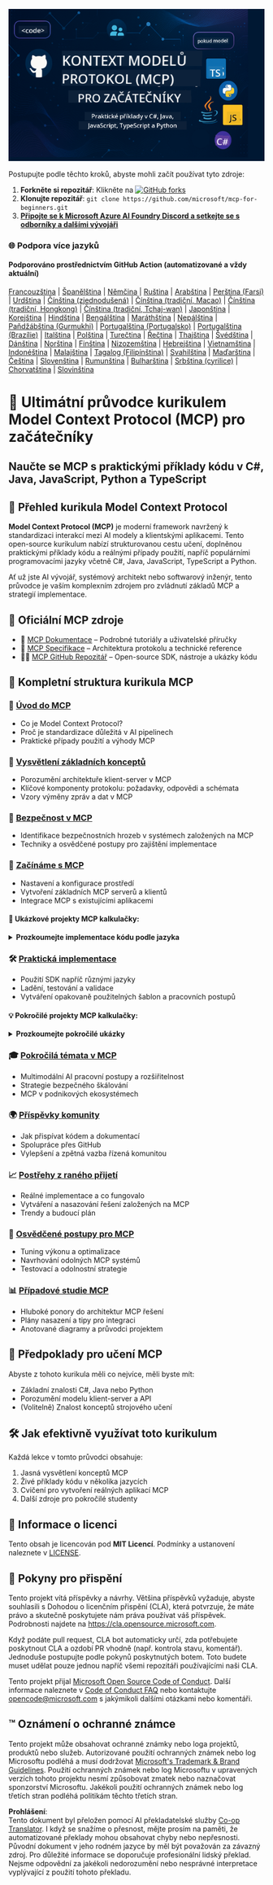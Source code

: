 <!--
CO_OP_TRANSLATOR_METADATA:
{
  "original_hash": "2a21391378c12ecfef50f866329dfde0",
  "translation_date": "2025-05-17T05:33:21+00:00",
  "source_file": "README.md",
  "language_code": "cs"
}
-->
![MCP-pro-začátečníky](../../translated_images/mcp-beginners.d21ba1f29a4d6177f2f95151a2f188ef968b4a2fdb50ce0d033d2aa1978ceb90.cs.png)

Postupujte podle těchto kroků, abyste mohli začít používat tyto zdroje:
1. **Forkněte si repozitář**: Klikněte na [![GitHub forks](https://img.shields.io/github/forks/microsoft/mcp-for-beginners.svg?style=social&label=Fork)](https://GitHub.com/microsoft/mcp-for-beginners/network)
2. **Klonujte repozitář**: `git clone https://github.com/microsoft/mcp-for-beginners.git`
3. [**Připojte se k Microsoft Azure AI Foundry Discord a setkejte se s odborníky a dalšími vývojáři**](https://discord.com/invite/ByRwuEEgH4)

### 🌐 Podpora více jazyků

#### Podporováno prostřednictvím GitHub Action (automatizované a vždy aktuální)
[Francouzština](../fr/README.md) | [Španělština](../es/README.md) | [Němčina](../de/README.md) | [Ruština](../ru/README.md) | [Arabština](../ar/README.md) | [Perština (Farsi)](../fa/README.md) | [Urdština](../ur/README.md) | [Čínština (zjednodušená)](../zh/README.md) | [Čínština (tradiční, Macao)](../mo/README.md) | [Čínština (tradiční, Hongkong)](../hk/README.md) | [Čínština (tradiční, Tchaj-wan)](../tw/README.md) | [Japonština](../ja/README.md) | [Korejština](../ko/README.md) | [Hindština](../hi/README.md) | [Bengálština](../bn/README.md) | [Maráthština](../mr/README.md) | [Nepálština](../ne/README.md) | [Paňdžábština (Gurmukhi)](../pa/README.md) | [Portugalština (Portugalsko)](../pt/README.md) | [Portugalština (Brazílie)](../br/README.md) | [Italština](../it/README.md) | [Polština](../pl/README.md) | [Turečtina](../tr/README.md) | [Řečtina](../el/README.md) | [Thajština](../th/README.md) | [Švédština](../sv/README.md) | [Dánština](../da/README.md) | [Norština](../no/README.md) | [Finština](../fi/README.md) | [Nizozemština](../nl/README.md) | [Hebrejština](../he/README.md) | [Vietnamština](../vi/README.md) | [Indonéština](../id/README.md) | [Malajština](../ms/README.md) | [Tagalog (Filipínština)](../tl/README.md) | [Svahilština](../sw/README.md) | [Maďarština](../hu/README.md) | [Čeština](./README.md) | [Slovenština](../sk/README.md) | [Rumunština](../ro/README.md) | [Bulharština](../bg/README.md) | [Srbština (cyrilice)](../sr/README.md) | [Chorvatština](../hr/README.md) | [Slovinština](../sl/README.md)
# 🚀 Ultimátní průvodce kurikulem Model Context Protocol (MCP) pro začátečníky

## **Naučte se MCP s praktickými příklady kódu v C#, Java, JavaScript, Python a TypeScript**

## 🧠 Přehled kurikula Model Context Protocol

**Model Context Protocol (MCP)** je moderní framework navržený k standardizaci interakcí mezi AI modely a klientskými aplikacemi. Tento open-source kurikulum nabízí strukturovanou cestu učení, doplněnou praktickými příklady kódu a reálnými případy použití, napříč populárními programovacími jazyky včetně C#, Java, JavaScript, TypeScript a Python.

Ať už jste AI vývojář, systémový architekt nebo softwarový inženýr, tento průvodce je vaším komplexním zdrojem pro zvládnutí základů MCP a strategií implementace.

## 🔗 Oficiální MCP zdroje

- 📘 [MCP Dokumentace](https://modelcontextprotocol.io/) – Podrobné tutoriály a uživatelské příručky  
- 📜 [MCP Specifikace](https://spec.modelcontextprotocol.io/) – Architektura protokolu a technické reference  
- 🧑‍💻 [MCP GitHub Repozitář](https://github.com/modelcontextprotocol) – Open-source SDK, nástroje a ukázky kódu  

## 🧭 Kompletní struktura kurikula MCP

### 📌 [Úvod do MCP](./00-Introduction/README.md)

- Co je Model Context Protocol?
- Proč je standardizace důležitá v AI pipelinech
- Praktické případy použití a výhody MCP

### 🧩 [Vysvětlení základních konceptů](./01-CoreConcepts/README.md)

- Porozumění architektuře klient-server v MCP
- Klíčové komponenty protokolu: požadavky, odpovědi a schémata
- Vzory výměny zpráv a dat v MCP

### 🔐 [Bezpečnost v MCP](./02-Security/readme.md)

- Identifikace bezpečnostních hrozeb v systémech založených na MCP
- Techniky a osvědčené postupy pro zajištění implementace

### 🚀 [Začínáme s MCP](./03-GettingStarted/README.md)

- Nastavení a konfigurace prostředí
- Vytvoření základních MCP serverů a klientů
- Integrace MCP s existujícími aplikacemi

#### 🧮 Ukázkové projekty MCP kalkulačky:
<details>
  <summary><strong>Prozkoumejte implementace kódu podle jazyka</strong></summary>

  - [Příklad MCP serveru v C#](./03-GettingStarted/samples/csharp/README.md)
  - [Java MCP Kalkulačka](./03-GettingStarted/samples/java/calculator/README.md)
  - [JavaScript MCP Demo](./03-GettingStarted/samples/javascript/README.md)
  - [Python MCP Server](../../03-GettingStarted/samples/python/mcp_calculator_server.py)
  - [TypeScript MCP Příklad](./03-GettingStarted/samples/typescript/README.md)

</details>

### 🛠️ [Praktická implementace](./04-PracticalImplementation/README.md)

- Použití SDK napříč různými jazyky
- Ladění, testování a validace
- Vytváření opakovaně použitelných šablon a pracovních postupů

#### 💡 Pokročilé projekty MCP kalkulačky:
<details>
  <summary><strong>Prozkoumejte pokročilé ukázky</strong></summary>

  - [Pokročilý příklad v C#](./04-PracticalImplementation/samples/csharp/README.md)
  - [Java Container App Příklad](./04-PracticalImplementation/samples/java/containerapp/README.md)
  - [Pokročilý příklad v JavaScript](./04-PracticalImplementation/samples/javascript/README.md)
  - [Komplexní implementace v Python](../../04-PracticalImplementation/samples/python/mcp_sample.py)
  - [TypeScript Container Příklad](./04-PracticalImplementation/samples/typescript/README.md)

</details>

### 🎓 [Pokročilá témata v MCP](./05-AdvancedTopics/README.md)

- Multimodální AI pracovní postupy a rozšiřitelnost
- Strategie bezpečného škálování
- MCP v podnikových ekosystémech

### 🌍 [Příspěvky komunity](./06-CommunityContributions/README.md)

- Jak přispívat kódem a dokumentací
- Spolupráce přes GitHub
- Vylepšení a zpětná vazba řízená komunitou

### 📈 [Postřehy z raného přijetí](./07-CaseStudies/README.md)

- Reálné implementace a co fungovalo
- Vytváření a nasazování řešení založených na MCP
- Trendy a budoucí plán

### 📏 [Osvědčené postupy pro MCP](./08-BestPractices/README.md)

- Tuning výkonu a optimalizace
- Navrhování odolných MCP systémů
- Testovací a odolnostní strategie

### 📊 [Případové studie MCP](./09-CaseStudy/Readme.md)

- Hluboké ponory do architektur MCP řešení
- Plány nasazení a tipy pro integraci
- Anotované diagramy a průvodci projektem

## 🎯 Předpoklady pro učení MCP

Abyste z tohoto kurikula měli co nejvíce, měli byste mít:

- Základní znalosti C#, Java nebo Python
- Porozumění modelu klient-server a API
- (Volitelně) Znalost konceptů strojového učení

## 🛠️ Jak efektivně využívat toto kurikulum

Každá lekce v tomto průvodci obsahuje:

1. Jasná vysvětlení konceptů MCP  
2. Živé příklady kódu v několika jazycích  
3. Cvičení pro vytvoření reálných aplikací MCP  
4. Další zdroje pro pokročilé studenty  

## 📜 Informace o licenci

Tento obsah je licencován pod **MIT Licencí**. Podmínky a ustanovení naleznete v [LICENSE](../../LICENSE).

## 🤝 Pokyny pro přispění

Tento projekt vítá příspěvky a návrhy. Většina příspěvků vyžaduje, abyste souhlasili s 
Dohodou o licenčním přispění (CLA), která potvrzuje, že máte právo a skutečně poskytujete nám 
práva používat váš příspěvek. Podrobnosti najdete na <https://cla.opensource.microsoft.com>.

Když podáte pull request, CLA bot automaticky určí, zda potřebujete poskytnout 
CLA a ozdobí PR vhodně (např. kontrola stavu, komentář). Jednoduše postupujte podle pokynů 
poskytnutých botem. Toto budete muset udělat pouze jednou napříč všemi repozitáři používajícími naši CLA.

Tento projekt přijal [Microsoft Open Source Code of Conduct](https://opensource.microsoft.com/codeofconduct/).
Další informace naleznete v [Code of Conduct FAQ](https://opensource.microsoft.com/codeofconduct/faq/) nebo 
kontaktujte [opencode@microsoft.com](mailto:opencode@microsoft.com) s jakýmikoli dalšími otázkami nebo komentáři.

## ™️ Oznámení o ochranné známce

Tento projekt může obsahovat ochranné známky nebo loga projektů, produktů nebo služeb. Autorizované použití 
ochranných známek nebo log Microsoftu podléhá a musí dodržovat 
[Microsoft's Trademark & Brand Guidelines](https://www.microsoft.com/legal/intellectualproperty/trademarks/usage/general).
Použití ochranných známek nebo log Microsoftu v upravených verzích tohoto projektu nesmí způsobovat zmatek nebo naznačovat sponzorství Microsoftu.
Jakékoli použití ochranných známek nebo log třetích stran podléhá politikám těchto třetích stran.

**Prohlášení**:  
Tento dokument byl přeložen pomocí AI překladatelské služby [Co-op Translator](https://github.com/Azure/co-op-translator). I když se snažíme o přesnost, mějte prosím na paměti, že automatizované překlady mohou obsahovat chyby nebo nepřesnosti. Původní dokument v jeho rodném jazyce by měl být považován za závazný zdroj. Pro důležité informace se doporučuje profesionální lidský překlad. Nejsme odpovědní za jakékoli nedorozumění nebo nesprávné interpretace vyplývající z použití tohoto překladu.